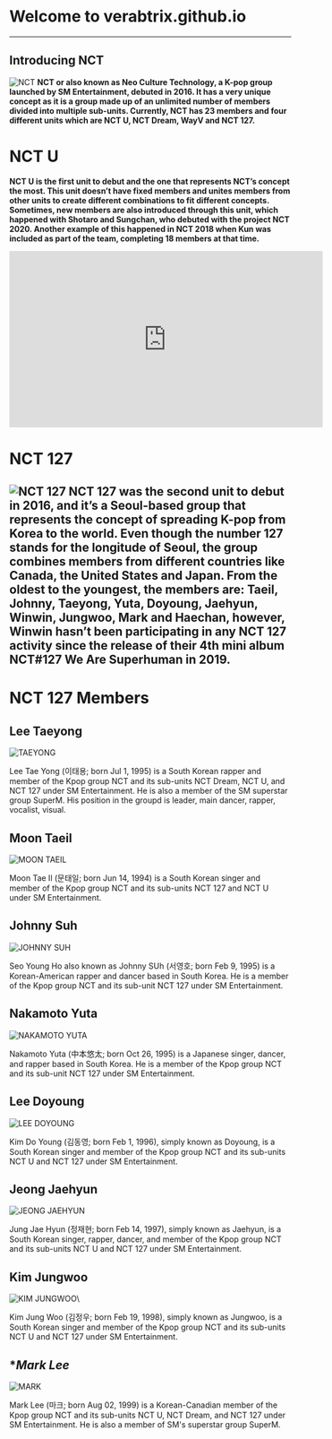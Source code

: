 # Welcome to  verabtrix.github.io
---
## **Introducing NCT**
![NCT](https://leetaeyong.com/wp-content/uploads/2021/05/unnamed.png)
 **NCT or also known as Neo Culture Technology, a K-pop group launched by SM Entertainment, debuted in 2016. It has a very unique concept as it is a group made up of an unlimited number of members divided into multiple sub-units. Currently, NCT has 23 members and four different units which are NCT U, NCT Dream, WayV and NCT 127.**

# **NCT U** 
**NCT U is the first unit to debut and the one that represents NCT’s concept the most. This unit doesn’t have fixed members and unites members from other units to create different combinations to fit different concepts. Sometimes, new members are also introduced through this unit, which happened with Shotaro and Sungchan, who debuted with the project NCT 2020. Another example of this happened in NCT 2018 when Kun was included as part of the team, completing 18 members at that time.** 
<iframe width="560" height="315" src="https://www.youtube.com/embed/0AUFyFEt35g" title="YouTube video player" frameborder="0" allow="accelerometer; autoplay; clipboard-write; encrypted-media; gyroscope; picture-in-picture" allowfullscreen></iframe>

# **NCT 127**
![NCT 127](https://i.pinimg.com/564x/90/af/1d/90af1d217a5cbf3f3c5ec56a5b73d166.jpg)
**NCT 127 was the second unit to debut in 2016, and it’s a Seoul-based group that represents the concept of spreading K-pop from Korea to the world. Even though the number 127 stands for the longitude of Seoul, the group combines members from different countries like Canada, the United States and Japan. From the oldest to the youngest, the members are: Taeil, Johnny, Taeyong, Yuta, Doyoung, Jaehyun, Winwin, Jungwoo, Mark and Haechan, however, Winwin hasn’t been participating in any NCT 127 activity since the release of their 4th mini album NCT#127 We Are Superhuman in 2019.**
---
# **NCT 127 Members**

## **Lee Taeyong**

![TAEYONG](https://i.pinimg.com/564x/f0/52/dd/f052ddde4c55af748096c64c730fcad7.jpg)

Lee Tae Yong (이태용; born Jul 1, 1995) is a South Korean rapper and member of the Kpop group NCT and its sub-units NCT Dream, NCT U, and NCT 127 under SM Entertainment. He is also a member of the SM superstar group SuperM. His position in the groupd is leader, main dancer, rapper, vocalist, visual.

## **Moon Taeil**

![MOON TAEIL](https://i.pinimg.com/236x/32/b0/21/32b02133df6b3d70a56d40a9c6f0a5a9.jpg)

Moon Tae Il (문태일; born Jun 14, 1994) is a South Korean singer and member of the Kpop group NCT and its sub-units NCT 127 and NCT U under SM Entertainment.

## **Johnny Suh**

![JOHNNY SUH](https://i.pinimg.com/564x/a6/0b/30/a60b309cf93f562381b53769fdf08bf8.jpg)

Seo Young Ho also known as Johnny SUh (서영호; born Feb 9, 1995) is a Korean-American rapper and dancer based in South Korea. He is a member of the Kpop group NCT and its sub-unit NCT 127 under SM Entertainment.

## **Nakamoto Yuta**

![NAKAMOTO YUTA](https://i.pinimg.com/564x/b2/10/39/b21039c6da41fd02ddc43e999e1c080e.jpg)

Nakamoto Yuta (中本悠太; born Oct 26, 1995) is a Japanese singer, dancer, and rapper based in South Korea. He is a member of the Kpop group NCT and its sub-unit NCT 127 under SM Entertainment.

## **Lee Doyoung**

![LEE DOYOUNG](https://i.pinimg.com/564x/99/c6/7e/99c67e48723e131f9498fd55106c4bb7.jpg)

Kim Do Young (김동영‬; born Feb 1, 1996), simply known as Doyoung, is a South Korean singer and member of the Kpop group NCT and its sub-units NCT U and NCT 127 under SM Entertainment.

## **Jeong Jaehyun**

![JEONG JAEHYUN](https://i.pinimg.com/564x/5a/cc/53/5acc53da0b285315387cbf40f3a97ffc.jpg)

Jung Jae Hyun (정재현; born Feb 14, 1997), simply known as Jaehyun, is a South Korean singer, rapper, dancer, and member of the Kpop group NCT and its sub-units NCT U and NCT 127 under SM Entertainment.

## **Kim Jungwoo**

![KIM JUNGWOO](https://i.pinimg.com/564x/5a/cc/53/5acc53da0b285315387cbf40f3a97ffc.jpg)\

Kim Jung Woo (김정우; born Feb 19, 1998), simply known as Jungwoo, is a South Korean singer and member of the Kpop group NCT and its sub-units NCT U and NCT 127 under SM Entertainment.

## **Mark Lee*

![MARK](https://i.pinimg.com/564x/3e/f9/71/3ef971ac3b09e25f8e32b9677ace2257.jpg)

Mark Lee (마크; born Aug 02, 1999) is a Korean-Canadian member of the Kpop group NCT and its sub-units NCT U, NCT Dream, and NCT 127 under SM Entertainment. He is also a member of SM's superstar group SuperM.
